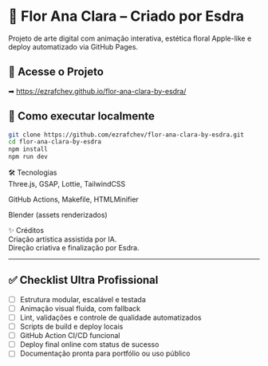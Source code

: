 # 🌸 Flor Ana Clara – Criado por Esdra

Projeto de arte digital com animação interativa, estética floral Apple-like e deploy automatizado via GitHub Pages.

## 🔗 Acesse o Projeto
➡ https://ezrafchev.github.io/flor-ana-clara-by-esdra/

## 🚀 Como executar localmente
```bash
git clone https://github.com/ezrafchev/flor-ana-clara-by-esdra.git
cd flor-ana-clara-by-esdra
npm install
npm run dev
```

🛠️ Tecnologias  
Three.js, GSAP, Lottie, TailwindCSS

GitHub Actions, Makefile, HTMLMinifier

Blender (assets renderizados)

✨ Créditos  
Criação artística assistida por IA.  
Direção criativa e finalização por Esdra.

---

## ✅ Checklist Ultra Profissional

- [ ] Estrutura modular, escalável e testada  
- [ ] Animação visual fluida, com fallback  
- [ ] Lint, validações e controle de qualidade automatizados  
- [ ] Scripts de build e deploy locais  
- [ ] GitHub Action CI/CD funcional  
- [ ] Deploy final online com status de sucesso  
- [ ] Documentação pronta para portfólio ou uso público

